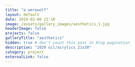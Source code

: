 ```yaml
---
title: "a werewolf"
layout: default
date: 2019-02-08 22:10
image: /assets/gallery_images/aesthetics_1.jpg
headerImage: false
projects: false
galleryTitle: "aesthetics"
hidden: true # don't count this post in blog pagination
description: "2020 oil/acrylics 21x30"
category: project
externalLink: false
---
```

